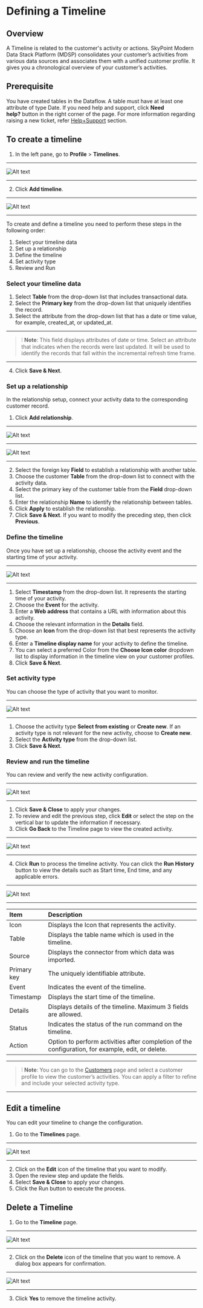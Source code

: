 # Defining a Timeline

## Overview

A Timeline is related to the customer's activity or actions. SkyPoint Modern Data Stack Platform (MDSP) consolidates your customer’s activities from various data sources and associates them with a unified customer profile. It gives you a chronological overview of your customer’s activities. 

## Prerequisite

You have created tables in the Dataflow. A table must have at least one attribute of type Date. If you need help and support, click **Need help?** button in the right corner of the page. For more information regarding raising a new ticket, refer [Help+Support](https://skypointcdpdocs.z22.web.core.windows.net/docs/help%2Bsupport.html) section.

## To create a timeline

1. In the left pane, go to **Profile** > **Timelines**.  

---

![Alt text](https://github.com/skypointcloud/platform/blob/develop/docs/doc_snippets/Timelines_AddTimeline.png?raw=true)  

---

2. Click **Add timeline**.  

---

![Alt text](https://github.com/skypointcloud/platform/blob/develop/docs/doc_snippets/Timelines_Overview.png?raw=true)  

---

To create and define a timeline you need to perform these steps in the following order:

1. Select your timeline data
2. Set up a relationship
3. Define the timeline
4. Set activity type
5. Review and Run

### Select your timeline data

1. Select **Table** from the drop-down list that includes transactional data.
2. Select the **Primary key** from the drop-down list that uniquely identifies the record.
3. Select the attribute from the drop-down list that has a date or time value, for example, created\_at, or updated\_at.

---

> :grey_exclamation: **Note**: This field displays attributes of date or time. Select an attribute that indicates when the records were last updated. It will be used to identify the records that fall within the incremental refresh time frame.

---

4. Click **Save & Next**.

### Set up a relationship

In the relationship setup, connect your activity data to the corresponding customer record.

1. Click **Add relationship**.  

---

![Alt text](https://github.com/skypointcloud/platform/blob/develop/docs/doc_snippets/Timelines_SetUpRelationsip.png?raw=true)  

---

![Alt text](https://github.com/skypointcloud/platform/blob/develop/docs/doc_snippets/Timelines_AddRelationship.png?raw=true)  

---

2. Select the foreign key **Field** to establish a relationship with another table.
3. Choose the customer **Table** from the drop-down list to connect with the activity data.
4. Select the primary key of the customer table from the **Field** drop-down list.
5. Enter the relationship **Name** to identify the relationship between tables.
6. Click **Apply** to establish the relationship.
7. Click **Save & Next**. If you want to modify the preceding step, then click **Previous**.

### Define the timeline

Once you have set up a relationship, choose the activity event and the starting time of your activity.  

---

![Alt text](https://github.com/skypointcloud/platform/blob/develop/docs/doc_snippets/Timeline_DetailsIconcolor.png?raw=true)  

---

1. Select **Timestamp** from the drop-down list. It represents the starting time of your activity.
2. Choose the **Event** for the activity.
3. Enter a **Web address** that contains a URL with information about this activity.
4. Choose the relevant information in the **Details** field.
5. Choose an **Icon** from the drop-down list that best represents the activity type.
6. Enter a **Timeline display name** for your activity to define the timeline.
7. You can select a preferred Color from the **Choose Icon color** dropdown list to display information in the timeline view on your customer profiles.
8. Click **Save & Next**.

### Set activity type

You can choose the type of activity that you want to monitor.  

---

![Alt text](https://github.com/skypointcloud/platform/blob/develop/docs/doc_snippets/Timelines_SetActivity.png?raw=true)  

---

1. Choose the activity type **Select from existing** or **Create new**. If an activity type is not relevant for the new activity, choose to **Create new**.
2. Select the **Activity type** from the drop-down list.
3. Click **Save & Next**.

### Review and run the timeline

You can review and verify the new activity configuration.  

---

![Alt text](https://github.com/skypointcloud/platform/blob/develop/docs/doc_snippets/Timelines_Review.png?raw=true)  

---

1. Click **Save & Close** to apply your changes.
2. To review and edit the previous step, click **Edit** or select the step on the vertical bar to update the information if necessary.
3. Click **Go Back** to the Timeline page to view the created activity.  

---

![Alt text](https://github.com/skypointcloud/platform/blob/develop/docs/doc_snippets/Timelines_ConfirmationMessage.png?raw=true)  

---

4. Click **Run** to process the timeline activity. You can click the **Run History** button to view the details such as Start time, End time, and any applicable errors.  

---

![Alt text](https://github.com/skypointcloud/platform/blob/develop/docs/doc_snippets/Timelines_Run.png?raw=true)  

---  

|Item|Description|
|:---|:---|
|Icon|Displays the Icon that represents the activity.|
|Table|Displays the table name which is used in the timeline.|
|Source|Displays the connector from which data was imported.|
|Primary key|The uniquely identifiable attribute.|
|Event|Indicates the event of the timeline.|
|Timestamp|Displays the start time of the timeline.|
|Details|Displays details of the timeline. Maximum 3 fields are allowed.|
|Status|Indicates the status of the run command on the timeline.|
|Action|Option to perform activities after completion of the configuration, for example, edit, or delete.|  

---

> :grey_exclamation: **Note**: You can go to the [Customers](https://skypointcdpdocs.z22.web.core.windows.net/docs/profiles.html) page and select a customer profile to view the customer’s activities. You can apply a filter to refine and include your selected activity type.

---

## Edit a timeline

You can edit your timeline to change the configuration.

1. Go to the **Timelines** page.  

---

![Alt text](https://github.com/skypointcloud/platform/blob/develop/docs/doc_snippets/Timelines_Edit.png?raw=true)  

---

2. Click on the **Edit** icon of the timeline that you want to modify.
3. Open the review step and update the fields.
4. Select **Save & Close** to apply your changes.
5. Click the Run button to execute the process.

## Delete a Timeline

1. Go to the **Timeline** page.  

---

![Alt text](https://github.com/skypointcloud/platform/blob/develop/docs/doc_snippets/Timelines_Delete.png?raw=true)  

---

2. Click on the **Delete** icon of the timeline that you want to remove. A dialog box appears for confirmation.  

---

![Alt text](https://github.com/skypointcloud/platform/blob/develop/docs/doc_snippets/Timelines_DeleteConfirm.png?raw=true)  

---

3. Click **Yes** to remove the timeline activity.





